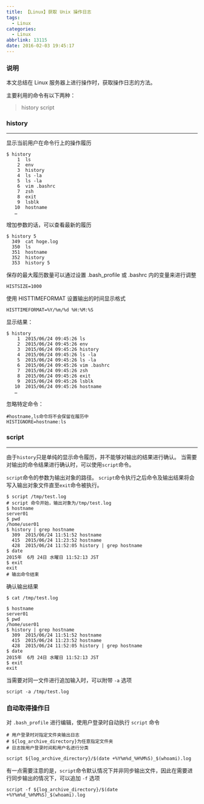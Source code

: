 ```yaml
---
title: 【Linux】获取 Unix 操作日志
tags:
  - Linux
categories:
  - Linux
abbrlink: 13115
date: 2016-02-03 19:45:17
---
```

### 说明

本文总结在 Linux 服务器上进行操作时，获取操作日志的方法。

主要利用的命令有以下两种：

> history
  script

<!-- more -->

### history
-----

显示当前用户在命令行上的操作履历

```
$ history
    1  ls
    2  env
    3  history
    4  ls -la
    5  ls -la
    6  vim .bashrc
    7  zsh
    8  exit
    9  lsblk
   10  hostname
   …
```

增加参数的话，可以查看最新的履历

```
$ history 5
  349  cat hoge.log
  350  ls
  351  hostname
  352  history
  353  history 5
```

保存的最大履历数量可以通过设置 .bash_profile 或 .bashrc 内的变量来进行调整

```
HISTSIZE=1000
```

使用 HISTTIMEFORMAT 设置输出的时间显示格式

```
HISTTIMEFORMAT=%Y/%m/%d %H:%M:%S
```

显示结果：

```
$ history
    1  2015/06/24 09:45:26 ls
    2  2015/06/24 09:45:26 env
    3  2015/06/24 09:45:26 history
    4  2015/06/24 09:45:26 ls -la
    5  2015/06/24 09:45:26 ls -la
    6  2015/06/24 09:45:26 vim .bashrc
    7  2015/06/24 09:45:26 zsh
    8  2015/06/24 09:45:26 exit
    9  2015/06/24 09:45:26 lsblk
   10  2015/06/24 09:45:26 hostname
   …
```

忽略特定命令：

```
#hostname,ls命令将不会保留在履历中
HISTIGNORE=hostname:ls
```

### script
-----

由于`history`只是单纯的显示命令履历，并不能够对输出的结果进行确认。
当需要对输出的命令结果进行确认时，可以使用`script`命令。

`script`命令的参数为输出对象的路径。
`script`命令执行之后命令及输出结果将会写入输出对象文件直至`exit`命令被执行。

```
$ script /tmp/test.log
# script 命令开始，输出对象为/tmp/test.log
$ hostname
server01
$ pwd
/home/user01
$ history | grep hostname
  309  2015/06/24 11:51:52 hostname
  415  2015/06/24 11:23:52 hostname
  428  2015/06/24 11:52:05 history | grep hostname
$ date
2015年  6月 24日 水曜日 11:52:13 JST
$ exit
exit
# 输出命令结束
```

确认输出结果

```
$ cat /tmp/test.log

$ hostname
server01
$ pwd
/home/user01
$ history | grep hostname
  309  2015/06/24 11:51:52 hostname
  415  2015/06/24 11:23:52 hostname
  428  2015/06/24 11:52:05 history | grep hostname
$ date
2015年  6月 24日 水曜日 11:52:13 JST
$ exit
exit

```

当需要对同一文件进行追加输入时，可以附带 `-a` 选项

```
script -a /tmp/test.log
```

### 自动取得操作日

对 `.bash_profile` 进行编辑，使用户登录时自动执行 `script` 命令

```
# 用户登录时对指定文件夹输出日志
# ${log_archive_directory}为任意指定文件夹
# 日志按用户登录时间和用户名进行分类

script ${log_archive_directory}/$(date +%Y%m%d_%H%M%S)_$(whoami).log
```

有一点需要注意的是，`script`命令默认情况下并非同步输出文件，因此在需要进行同步输出的情况下，可以追加 `-f` 选项

```
script -f ${log_archive_directory}/$(date +%Y%m%d_%H%M%S)_$(whoami).log
```
